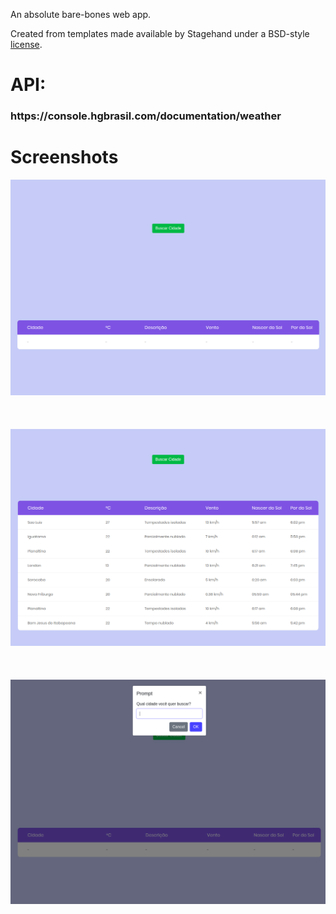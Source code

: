 An absolute bare-bones web app.

Created from templates made available by Stagehand under a BSD-style
[license](https://github.com/dart-lang/stagehand/blob/master/LICENSE).

<h1>API: <h3>https://console.hgbrasil.com/documentation/weather</h3></h1>

<h1>Screenshots</h1>


<table>
<tr>
<img src="https://github.com/s7Thiago/weather-forecast/blob/master/assets/image01.png?raw=true" alt="image 1">
<br><br>
<br><br>
  
<img src="https://github.com/s7Thiago/weather-forecast/blob/master/assets/image02.png?raw=true" alt="image 1">
<br><br>
<br><br>

</tr>
<tr>
<img src="https://github.com/s7Thiago/weather-forecast/blob/master/assets/image03.png?raw=true" alt="image 1">
</tr>
</table>